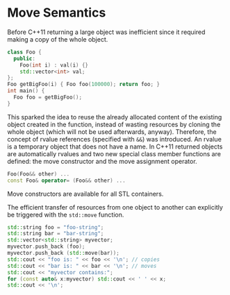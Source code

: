# Move Semantics

Before C++11 returning a large object was inefficient since it required making a copy of the whole object.

```cpp
class Foo {
  public:
    Foo(int i) : val(i) {}
    std::vector<int> val;
};
Foo getBigFoo(i) { Foo foo(100000); return foo; }
int main() {
  Foo foo = getBigFoo();
}
```

This sparked the idea to reuse the already allocated content of the existing object created in the function, instead of wasting resources by cloning the whole object (which will not be used afterwards, anyway).
Therefore, the concept of rvalue references (specified with `&&`) was introduced.
An rvalue is a temporary object that does not have a name.
In C++11 returned objects are automatically rvalues and two new special class member functions are defined:
the move constructor and the move assignment operator.

```cpp
Foo(Foo&& other) ...
const Foo& operator= (Foo&& other) ...
```
Move constructors are available for all STL containers.

The efficient transfer of resources from one object to another can explicitly be triggered with the `std::move` function.

```cpp
std::string foo = "foo-string";
std::string bar = "bar-string";
std::vector<std::string> myvector;
myvector.push_back (foo);
myvector.push_back (std::move(bar));
std::cout << "foo is: " << foo << '\n'; // copies
std::cout << "bar is: " << bar << '\n'; // moves
std::cout << "myvector contains:";
for (const auto& x:myvector) std::cout << ' ' << x;
std::cout << '\n';
```
